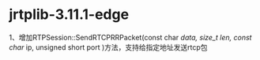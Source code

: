 # jrtplib-3.11.1-edge


1、增加RTPSession::SendRTCPRRPacket(const char *data, size_t len, const char* ip, unsigned short port )方法，支持给指定地址发送rtcp包
